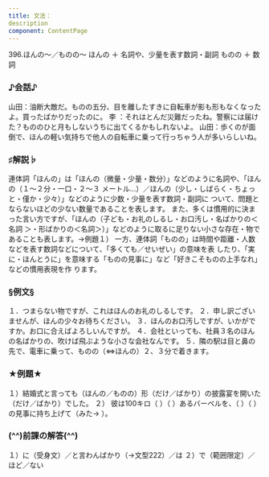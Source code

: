 ```yaml
---
title: 文法：
description
component: ContentPage
---
```



396.ほんの～／ものの～
ほんの ＋ 名詞や、少量を表す数詞・副詞 ものの ＋ 数詞
### ♪会話♪
山田：油断大敵だ。ものの五分、目を離したすきに自転車が影も形もなくなったよ。買ったばかりだったのに。 李 ：それはとんだ災難だったね。警察には届けた？もののひと月もしないうちに出てくるかもしれないよ。 山田：歩くのが面倒で、ほんの軽い気持ちで他人の自転車に乗って行っちゃう人が多いらしいね。
### ♯解説♭
連体詞「ほんの」は「ほんの（微量・少量・数分）」などのように名詞や、「ほんの（１～２分・一口・２～３
メートル…）／ほんの（少し・しばらく・ちょっと・僅か・少々）」などのように少数・少量を表す数詞・副詞に ついて、問題とならないほどの少ない数量であることを表します。
また、多くは慣用的に決まった言い方ですが、「ほんの（子ども・お礼のしるし・お口汚し・名ばかりの＜名詞
＞・形ばかりの＜名詞＞）」などのように取るに足りない小さな存在・物であることも表します。→例題１）
一方、連体詞「ものの」は時間や距離・人数などを表す数詞などについて、「多くても／せいぜい」の意味を表 したり、「実に・ほんとうに」を意味する「ものの見事に」など「好きこそものの上手なれ」などの慣用表現を作 ります。
### §例文§
１．つまらない物ですが、これはほんのお礼のしるしです。
２．申し訳ございませんが、ほんの少々お待ちください。
３．ほんのお口汚しですが、いかがですか。お口に合えばよろしいんですが。
４．会社といっても、社員３名のほんの名ばかりの、吹けば飛ぶような小さな会社なんです。
５．隣の駅は目と鼻の先で、電車に乗って、ものの（⇔ほんの）２、３分で着きます。
### ★例題★
１）結婚式と言っても（ほんの／ものの）形（だけ／ばかり）の披露宴を開いた（だけ／ばかり）でした。
２） 彼は100キロ（ ）（ ）あるバーベルを、（ ）（ ）の見事に持ち上げて（みた→ ）。
### (^^)前課の解答(^^)
１）に（受身文）／と言わんばかり（→文型222）／は
２）で（範囲限定）／ほど／ない
